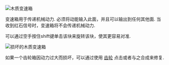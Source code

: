 ![木质变速箱](block:betterwithmods:wooden_gearbox)

变速箱用于传递机械动力.
必须将动能输入此面，并且可以输出到任何其他面.
当收到红石信号时，变速箱将不会传递机械动力.

可以通过空手按住shift键单击该块来旋转该块，使其更容易对准.

![损坏的木质变速箱](block:betterwithmods:wooden_broken_gearbox)

如果一个齿轮箱因动力过大而损坏，可以通过使用 [齿轮](../items/gear.md) 点击或者与之合成来修复.